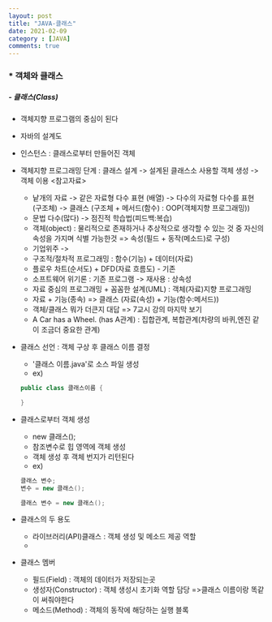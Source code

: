 ```yaml
---
layout: post
title: "JAVA-클래스"
date: 2021-02-09
category : [JAVA]
comments: true
---
```


### * 객체와 클래스

##### - 클래스(Class)
- 객체지향 프로그램의 중심이 된다
- 자바의 설계도
- 인스턴스 : 클래스로부터 만들어진 객체
- 객체지향 프로그래밍 단계 : 클래스 설계 -> 설계된 클래스소 사용할 객체 생성 -> 객체 이용
<참고자료>
    - 낱개의 자료 -> 같은 자료형 다수 표현 (배열) -> 다수의 자료형 다수를 표현 (구조체) -> 클래스 (구조체 + 메서드(함수) : OOP(객체지향 프로그래밍))
    - 문법 다수(많다) -> 점진적 학습법(피드백:복습)
    - 객체(object) : 물리적으로 존재하거나 추상적으로 생각할 수 있는 것 중 자신의 속성을 가지며 식별 가능한것 => 속성(필드 + 동작(메소드)로 구성)
    - 기업위주 -> 
    - 구조적/절차적 프로그래밍 : 함수(기능) + 데이터(자료)
    - 플로우 차트(순서도) + DFD(자료 흐름도) - 기존
    - 소프트웨어 위기론 : 기존 프로그램 -> 재사용 : 상속성
    - 자료 중심의 프로그래밍 + 꼼꼼한 설계(UML) : 객체(자료)지향 프로그래밍
    - 자료 + 기능(종속) => 클래스 (자료(속성) + 기능(함수:메서드))
    - 객체/클래스 뭐가 더큰지 대답 => 7교시 강의 마지막 보기
    - A Car has a Wheel. (has A관계) : 집합관계, 복합관계(차량의 바퀴,엔진 같이 조금더 중요한 관계)

- 클래스 선언 : 객체 구상 후 클래스 이름 결정
    - '클래스 이름.java'로 소스 파일 생성
    - ex)
    ```java
    public class 클래스이름 {

    }
    ```
- 클래스로부터 객체 생성
    - new 클래스();
    - 참조변수로 힙 영역에 객체 생성
    - 객체 생성 후 객체 번지가 리턴된다
    - ex)
    ```java
    클래스 변수;
    변수 = new 클래스();

    클래스 변수 = new 클래스();
    ```
- 클래스의 두 용도
    - 라이브러리(API)클래스 : 객체 생성 및 메소드 제공 역할
    - 
- 클래스 멤버
    - 필드(Field) : 객체의 데이터가 저장되는곳
    - 생성자(Constructor) : 객체 생성시 초기화 역할 담당 =>클래스 이름이랑 똑같이 써줘야한다
    - 메소드(Method) : 객체의 동작에 해당하는 실행 블록

